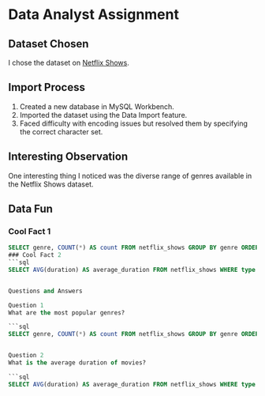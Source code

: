 # Data Analyst Assignment

## Dataset Chosen
I chose the dataset on [Netflix Shows](#).

## Import Process
1. Created a new database in MySQL Workbench.
2. Imported the dataset using the Data Import feature.
3. Faced difficulty with encoding issues but resolved them by specifying the correct character set.

## Interesting Observation
One interesting thing I noticed was the diverse range of genres available in the Netflix Shows dataset.

## Data Fun
### Cool Fact 1
```sql
SELECT genre, COUNT(*) AS count FROM netflix_shows GROUP BY genre ORDER BY count DESC;
### Cool Fact 2
```sql
SELECT AVG(duration) AS average_duration FROM netflix_shows WHERE type = 'Movie';


Questions and Answers

Question 1
What are the most popular genres?

```sql
SELECT genre, COUNT(*) AS count FROM netflix_shows GROUP BY genre ORDER BY count DESC;


Question 2
What is the average duration of movies?

```sql
SELECT AVG(duration) AS average_duration FROM netflix_shows WHERE type = 'Movie';

